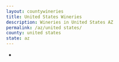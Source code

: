 ```yaml
---
layout: countywineries
title: United States Wineries
description: Wineries in United States AZ
permalink: /az/united states/
county: united states
state: az
---
```

-

